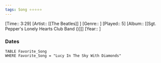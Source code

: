 ```yaml
---
tags: Song ⭐⭐⭐⭐⭐ 
---
```

[Time:: 3:29]
[Artist:: [[The Beatles]] ]
[Genre:: ]
[Played:: 5]
[Album:: [[Sgt. Pepper's Lonely Hearts Club Band ()]]]
[Year:: ]
### Dates
````dataview
TABLE Favorite_Song
WHERE Favorite_Song = "Lucy In The Sky With Diamonds"
````